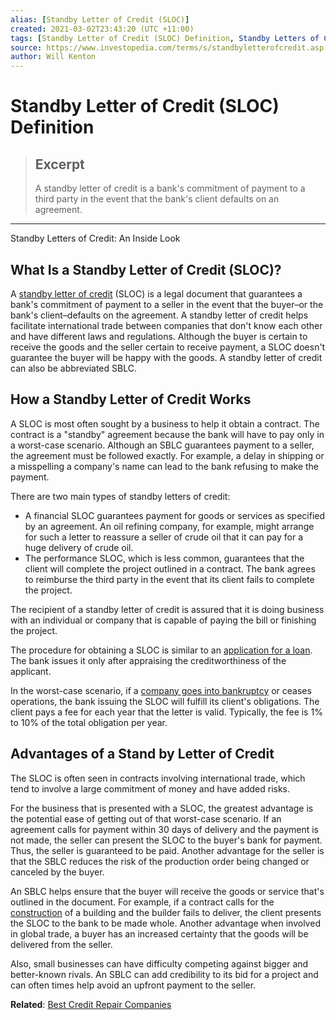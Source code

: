 ```yaml
---
alias: [Standby Letter of Credit (SLOC)]
created: 2021-03-02T23:43:20 (UTC +11:00)
tags: [Standby Letter of Credit (SLOC) Definition, Standby Letters of Credit: An Inside Look]
source: https://www.investopedia.com/terms/s/standbyletterofcredit.asp
author: Will Kenton
---
```


# Standby Letter of Credit (SLOC) Definition

> ## Excerpt
> A standby letter of credit is a bank's commitment of payment to a third party in the event that the bank's client defaults on an agreement.

---

Standby Letters of Credit: An Inside Look
## What Is a Standby Letter of Credit (SLOC)?

A [standby letter of credit](https://www.investopedia.com/articles/investing/062013/bankers-acceptance-101.asp) (SLOC) is a legal document that guarantees a bank's commitment of payment to a seller in the event that the buyer–or the bank's client–defaults on the agreement. A standby letter of credit helps facilitate international trade between companies that don't know each other and have different laws and regulations. Although the buyer is certain to receive the goods and the seller certain to receive payment, a SLOC doesn't guarantee the buyer will be happy with the goods. A standby letter of credit can also be abbreviated SBLC.

## How a Standby Letter of Credit Works

A SLOC is most often sought by a business to help it obtain a contract. The contract is a "standby" agreement because the bank will have to pay only in a worst-case scenario. Although an SBLC guarantees payment to a seller, the agreement must be followed exactly. For example, a delay in shipping or a misspelling a company's name can lead to the bank refusing to make the payment.

There are two main types of standby letters of credit:

-   A financial SLOC guarantees payment for goods or services as specified by an agreement. An oil refining company, for example, might arrange for such a letter to reassure a seller of crude oil that it can pay for a huge delivery of crude oil.
-   The performance SLOC, which is less common, guarantees that the client will complete the project outlined in a contract. The bank agrees to reimburse the third party in the event that its client fails to complete the project.

The recipient of a standby letter of credit is assured that it is doing business with an individual or company that is capable of paying the bill or finishing the project.

The procedure for obtaining a SLOC is similar to an [application for a loan](https://www.investopedia.com/articles/personal-finance/010516/how-apply-personal-loan.asp). The bank issues it only after appraising the creditworthiness of the applicant.

In the worst-case scenario, if a [company goes into bankruptcy](https://www.investopedia.com/articles/personal-finance/051115/7-bankrupt-companies-came-back.asp) or ceases operations, the bank issuing the SLOC will fulfill its client's obligations. The client pays a fee for each year that the letter is valid. Typically, the fee is 1% to 10% of the total obligation per year.

## Advantages of a Stand by Letter of Credit

The SLOC is often seen in contracts involving international trade, which tend to involve a large commitment of money and have added risks.

For the business that is presented with a SLOC, the greatest advantage is the potential ease of getting out of that worst-case scenario. If an agreement calls for payment within 30 days of delivery and the payment is not made, the seller can present the SLOC to the buyer's bank for payment. Thus, the seller is guaranteed to be paid. Another advantage for the seller is that the SBLC reduces the risk of the production order being changed or canceled by the buyer.

An SBLC helps ensure that the buyer will receive the goods or service that's outlined in the document. For example, if a contract calls for the [construction](https://www.investopedia.com/articles/professionals/061215/10-ways-improve-cash-flow-construction.asp) of a building and the builder fails to deliver, the client presents the SLOC to the bank to be made whole. Another advantage when involved in global trade, a buyer has an increased certainty that the goods will be delivered from the seller.

Also, small businesses can have difficulty competing against bigger and better-known rivals. An SBLC can add credibility to its bid for a project and can often times help avoid an upfront payment to the seller.

**Related**: [Best Credit Repair Companies](https://www.investopedia.com/best-credit-repair-companies-4843898)
